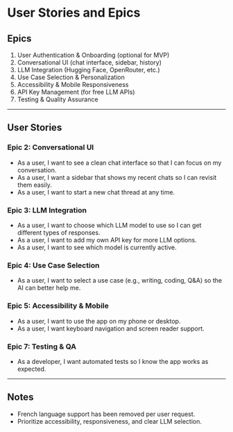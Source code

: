 # User Stories and Epics

## Epics
1. User Authentication & Onboarding (optional for MVP)
2. Conversational UI (chat interface, sidebar, history)
3. LLM Integration (Hugging Face, OpenRouter, etc.)
4. Use Case Selection & Personalization
5. Accessibility & Mobile Responsiveness
6. API Key Management (for free LLM APIs)
7. Testing & Quality Assurance

---

## User Stories

### Epic 2: Conversational UI
- As a user, I want to see a clean chat interface so that I can focus on my conversation.
- As a user, I want a sidebar that shows my recent chats so I can revisit them easily.
- As a user, I want to start a new chat thread at any time.

### Epic 3: LLM Integration
- As a user, I want to choose which LLM model to use so I can get different types of responses.
- As a user, I want to add my own API key for more LLM options.
- As a user, I want to see which model is currently active.

### Epic 4: Use Case Selection
- As a user, I want to select a use case (e.g., writing, coding, Q&A) so the AI can better help me.

### Epic 5: Accessibility & Mobile
- As a user, I want to use the app on my phone or desktop.
- As a user, I want keyboard navigation and screen reader support.

### Epic 7: Testing & QA
- As a developer, I want automated tests so I know the app works as expected.

---

## Notes
- French language support has been removed per user request.
- Prioritize accessibility, responsiveness, and clear LLM selection.
